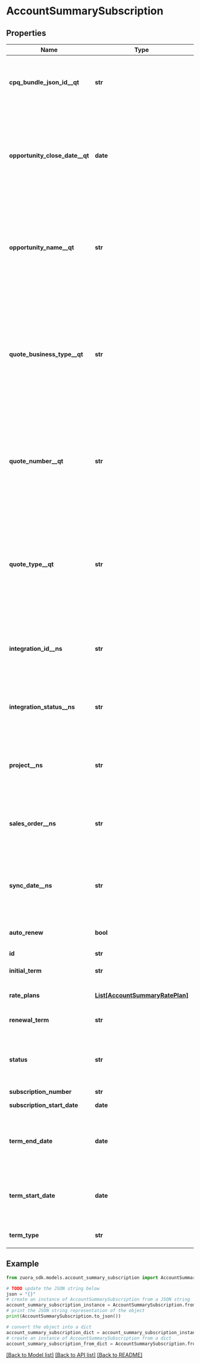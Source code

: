 # AccountSummarySubscription


## Properties

Name | Type | Description | Notes
------------ | ------------- | ------------- | -------------
**cpq_bundle_json_id__qt** | **str** | The Bundle product structures from Zuora Quotes if you utilize Bundling in Salesforce. Do not change the value in this field.  | [optional] 
**opportunity_close_date__qt** | **date** | The closing date of the Opportunity. This field is used in Zuora data sources to report on Subscription metrics. If the subscription originated from Zuora Quotes, the value is populated with the value from Zuora Quotes.  | [optional] 
**opportunity_name__qt** | **str** | The unique identifier of the Opportunity. This field is used in Zuora data sources to report on Subscription metrics. If the subscription originated from Zuora Quotes, the value is populated with the value from Zuora Quotes.  | [optional] 
**quote_business_type__qt** | **str** | The specific identifier for the type of business transaction the Quote represents such as New, Upsell, Downsell, Renewal or Churn. This field is used in Zuora data sources to report on Subscription metrics. If the subscription originated from Zuora Quotes, the value is populated with the value from Zuora Quotes.  | [optional] 
**quote_number__qt** | **str** | The unique identifier of the Quote. This field is used in Zuora data sources to report on Subscription metrics. If the subscription originated from Zuora Quotes, the value is populated with the value from Zuora Quotes.  | [optional] 
**quote_type__qt** | **str** | The Quote type that represents the subscription lifecycle stage such as New, Amendment, Renew or Cancel. This field is used in Zuora data sources to report on Subscription metrics. If the subscription originated from Zuora Quotes, the value is populated with the value from Zuora Quotes.  | [optional] 
**integration_id__ns** | **str** | ID of the corresponding object in NetSuite. Only available if you have installed the [Zuora Connector for NetSuite](https://www.zuora.com/connect/app/?appId&#x3D;265).  | [optional] 
**integration_status__ns** | **str** | Status of the subscription&#39;s synchronization with NetSuite. Only available if you have installed the [Zuora Connector for NetSuite](https://www.zuora.com/connect/app/?appId&#x3D;265).  | [optional] 
**project__ns** | **str** | The NetSuite project that the subscription was created from. Only available if you have installed the [Zuora Connector for NetSuite](https://www.zuora.com/connect/app/?appId&#x3D;265).  | [optional] 
**sales_order__ns** | **str** | The NetSuite sales order than the subscription was created from. Only available if you have installed the [Zuora Connector for NetSuite](https://www.zuora.com/connect/app/?appId&#x3D;265).  | [optional] 
**sync_date__ns** | **str** | Date when the subscription was synchronized with NetSuite. Only available if you have installed the [Zuora Connector for NetSuite](https://www.zuora.com/connect/app/?appId&#x3D;265).  | [optional] 
**auto_renew** | **bool** | If &#x60;true&#x60;, auto-renew is enabled. If &#x60;false&#x60;, auto-renew is disabled.  | [optional] 
**id** | **str** | Subscription ID.  | [optional] 
**initial_term** | **str** | Duration of the initial subscription term in whole months.   | [optional] 
**rate_plans** | [**List[AccountSummaryRatePlan]**](AccountSummaryRatePlan.md) | Container for rate plans for this subscription.  | [optional] 
**renewal_term** | **str** | Duration of the renewal term in whole months.  | [optional] 
**status** | **str** | Subscription status; possible values are: &#x60;Draft&#x60;, &#x60;PendingActivation&#x60;, &#x60;PendingAcceptance&#x60;, &#x60;Active&#x60;, &#x60;Cancelled&#x60;, &#x60;Expired&#x60;.  | [optional] 
**subscription_number** | **str** | Subscription Number.  | [optional] 
**subscription_start_date** | **date** | Subscription start date.  | [optional] 
**term_end_date** | **date** | End date of the subscription term. If the subscription is evergreen, this is either null or equal to the cancellation date, as appropriate.  | [optional] 
**term_start_date** | **date** | Start date of the subscription term. If this is a renewal subscription, this date is different than the subscription start date.  | [optional] 
**term_type** | **str** | Possible values are: &#x60;TERMED&#x60;, &#x60;EVERGREEN&#x60;.  | [optional] 

## Example

```python
from zuora_sdk.models.account_summary_subscription import AccountSummarySubscription

# TODO update the JSON string below
json = "{}"
# create an instance of AccountSummarySubscription from a JSON string
account_summary_subscription_instance = AccountSummarySubscription.from_json(json)
# print the JSON string representation of the object
print(AccountSummarySubscription.to_json())

# convert the object into a dict
account_summary_subscription_dict = account_summary_subscription_instance.to_dict()
# create an instance of AccountSummarySubscription from a dict
account_summary_subscription_from_dict = AccountSummarySubscription.from_dict(account_summary_subscription_dict)
```
[[Back to Model list]](../README.md#documentation-for-models) [[Back to API list]](../README.md#documentation-for-api-endpoints) [[Back to README]](../README.md)


